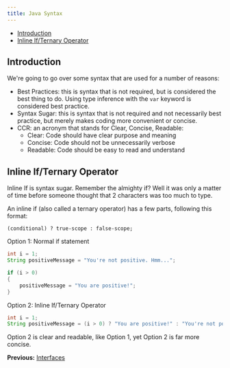```yaml
---
title: Java Syntax
---
```


* [Introduction](#introduction)
* [Inline If/Ternary Operator](#inline-ifternary-operator)

## Introduction

We're going to go over some syntax that are used for a number of reasons:

* Best Practices: this is syntax that is not required, but is considered the best thing to do. Using type inference with the `var` keyword is considered best practice.
* Syntax Sugar: this is syntax that is not required and not necessarily best practice, but merely makes coding more convenient or concise.
* CCR: an acronym that stands for Clear, Concise, Readable:
  * Clear: Code should have clear purpose and meaning
  * Concise: Code should not be unnecessarily verbose
  * Readable: Code should be easy to read and understand

## Inline If/Ternary Operator

Inline If is syntax sugar. Remember the almighty if? Well it was only a matter of time before someone thought that 2 characters was too much to type.

An inline if (also called a ternary operator) has a few parts, following this format:

`(conditional) ? true-scope : false-scope;`

Option 1: Normal if statement

```java
int i = 1;
String positiveMessage = "You're not positive. Hmm...";

if (i > 0)
{
    positiveMessage = "You are positive!";
}
```

Option 2: Inline If/Ternary Operator

```java
int i = 1;
String positiveMessage = (i > 0) ? "You are positive!" : "You're not positive. Hmm...";
```

Option 2 is clear and readable, like Option 1, yet Option 2 is far more concise.

**Previous:** [Interfaces](interfaces.markdown)
